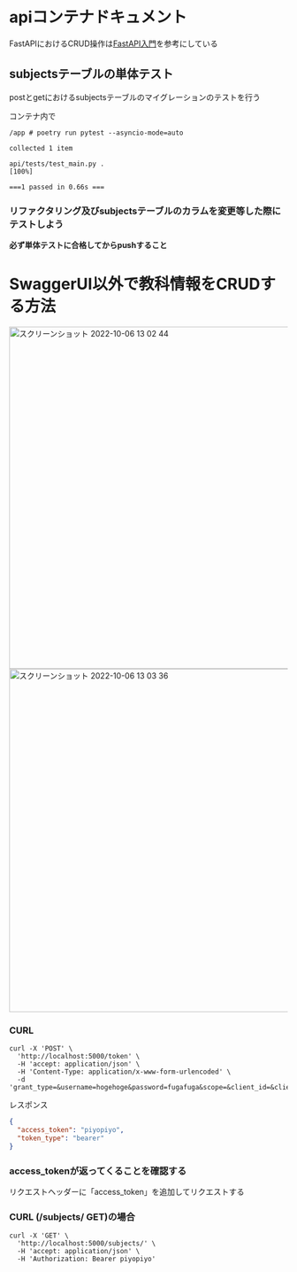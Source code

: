 # apiコンテナドキュメント

FastAPIにおけるCRUD操作は[FastAPI入門](https://zenn.dev/sh0nk/books/537bb028709ab9/viewer/f1b6fc)を参考にしている

## subjectsテーブルの単体テスト

postとgetにおけるsubjectsテーブルのマイグレーションのテストを行う

コンテナ内で

```shell
/app # poetry run pytest --asyncio-mode=auto

collected 1 item

api/tests/test_main.py .
[100%]

===1 passed in 0.66s ===
```

### リファクタリング及びsubjectsテーブルのカラムを変更等した際にテストしよう

__必ず単体テストに合格してからpushすること__

# SwaggerUI以外で教科情報をCRUDする方法

<img width="618" alt="スクリーンショット 2022-10-06 13 02 44" src="https://user-images.githubusercontent.com/73931800/194211318-a13abcc7-3ee9-423c-8d92-eed6a9194429.png">

<img width="620" alt="スクリーンショット 2022-10-06 13 03 36" src="https://user-images.githubusercontent.com/73931800/194211407-85ca2f5d-db13-42ea-9048-5a23c9be9df6.png">

### CURL

```shell
curl -X 'POST' \
  'http://localhost:5000/token' \
  -H 'accept: application/json' \
  -H 'Content-Type: application/x-www-form-urlencoded' \
  -d 'grant_type=&username=hogehoge&password=fugafuga&scope=&client_id=&client_secret='
```

レスポンス

```json
{
  "access_token": "piyopiyo",
  "token_type": "bearer"
}
```

### access_tokenが返ってくることを確認する

リクエストヘッダーに「access_token」を追加してリクエストする

### CURL (/subjects/ GET)の場合
``` shell
curl -X 'GET' \
  'http://localhost:5000/subjects/' \
  -H 'accept: application/json' \
  -H 'Authorization: Bearer piyopiyo'
```
